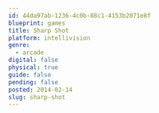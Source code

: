 ```yaml
---
id: 44da97ab-1236-4c0b-88c1-4153b2071e8f
blueprint: games
title: Sharp Shot
platform: intellivision
genre:
  - arcade
digital: false
physical: true
guide: false
pending: false
posted: 2014-02-14
slug: sharp-shot
---
```

